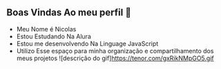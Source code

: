 ## Boas Vindas Ao meu perfil 💙
- Meu Nome é Nicolas
- Estou Estudando Na Alura
-  Estou me desenvolvendo Na Linguage JavaScript
- Utilizo Esse espaço para minha organização e compartilhamento dos meus projetos
![descrição do gif]https://tenor.com/gxRikNMpGO5.gif 
